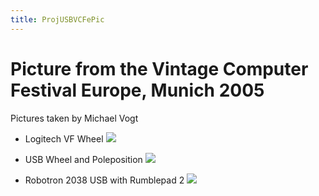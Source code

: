 ```yaml
---
title: ProjUSBVCFePic
---
```

# Picture from the Vintage Computer Festival Europe, Munich 2005  
  
Pictures taken by Michael Vogt  
  
- Logitech VF Wheel  ![](attachments/34_G.sized.jpg)  
  
- USB Wheel and Poleposition  ![](attachments/36_G.sized.jpg)  
  
- Robotron 2038 USB with Rumblepad 2  ![](attachments/35_G.sized.jpg)  
  
  
  
  
  
